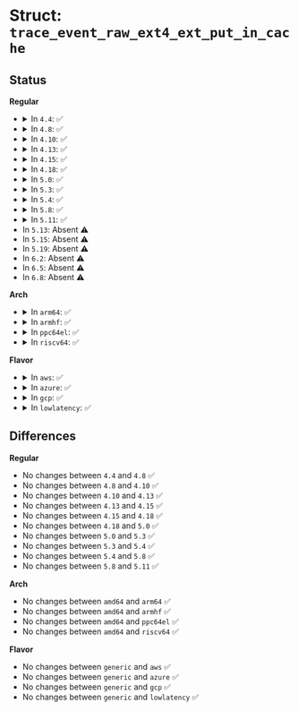 # Struct: <code>trace_event_raw_ext4_ext_put_in_cache</code>

## Status
<b>Regular</b>
<ul>
<li>
<details>
<summary>In <code>4.4</code>: ✅</summary>

```c
struct trace_event_raw_ext4_ext_put_in_cache {
    struct trace_entry ent;
    dev_t dev;
    ino_t ino;
    ext4_lblk_t lblk;
    unsigned int len;
    ext4_fsblk_t start;
    char __data[0];
};
```
</details>
</li>
<li>
<details>
<summary>In <code>4.8</code>: ✅</summary>

```c
struct trace_event_raw_ext4_ext_put_in_cache {
    struct trace_entry ent;
    dev_t dev;
    ino_t ino;
    ext4_lblk_t lblk;
    unsigned int len;
    ext4_fsblk_t start;
    char __data[0];
};
```
</details>
</li>
<li>
<details>
<summary>In <code>4.10</code>: ✅</summary>

```c
struct trace_event_raw_ext4_ext_put_in_cache {
    struct trace_entry ent;
    dev_t dev;
    ino_t ino;
    ext4_lblk_t lblk;
    unsigned int len;
    ext4_fsblk_t start;
    char __data[0];
};
```
</details>
</li>
<li>
<details>
<summary>In <code>4.13</code>: ✅</summary>

```c
struct trace_event_raw_ext4_ext_put_in_cache {
    struct trace_entry ent;
    dev_t dev;
    ino_t ino;
    ext4_lblk_t lblk;
    unsigned int len;
    ext4_fsblk_t start;
    char __data[0];
};
```
</details>
</li>
<li>
<details>
<summary>In <code>4.15</code>: ✅</summary>

```c
struct trace_event_raw_ext4_ext_put_in_cache {
    struct trace_entry ent;
    dev_t dev;
    ino_t ino;
    ext4_lblk_t lblk;
    unsigned int len;
    ext4_fsblk_t start;
    char __data[0];
};
```
</details>
</li>
<li>
<details>
<summary>In <code>4.18</code>: ✅</summary>

```c
struct trace_event_raw_ext4_ext_put_in_cache {
    struct trace_entry ent;
    dev_t dev;
    ino_t ino;
    ext4_lblk_t lblk;
    unsigned int len;
    ext4_fsblk_t start;
    char __data[0];
};
```
</details>
</li>
<li>
<details>
<summary>In <code>5.0</code>: ✅</summary>

```c
struct trace_event_raw_ext4_ext_put_in_cache {
    struct trace_entry ent;
    dev_t dev;
    ino_t ino;
    ext4_lblk_t lblk;
    unsigned int len;
    ext4_fsblk_t start;
    char __data[0];
};
```
</details>
</li>
<li>
<details>
<summary>In <code>5.3</code>: ✅</summary>

```c
struct trace_event_raw_ext4_ext_put_in_cache {
    struct trace_entry ent;
    dev_t dev;
    ino_t ino;
    ext4_lblk_t lblk;
    unsigned int len;
    ext4_fsblk_t start;
    char __data[0];
};
```
</details>
</li>
<li>
<details>
<summary>In <code>5.4</code>: ✅</summary>

```c
struct trace_event_raw_ext4_ext_put_in_cache {
    struct trace_entry ent;
    dev_t dev;
    ino_t ino;
    ext4_lblk_t lblk;
    unsigned int len;
    ext4_fsblk_t start;
    char __data[0];
};
```
</details>
</li>
<li>
<details>
<summary>In <code>5.8</code>: ✅</summary>

```c
struct trace_event_raw_ext4_ext_put_in_cache {
    struct trace_entry ent;
    dev_t dev;
    ino_t ino;
    ext4_lblk_t lblk;
    unsigned int len;
    ext4_fsblk_t start;
    char __data[0];
};
```
</details>
</li>
<li>
<details>
<summary>In <code>5.11</code>: ✅</summary>

```c
struct trace_event_raw_ext4_ext_put_in_cache {
    struct trace_entry ent;
    dev_t dev;
    ino_t ino;
    ext4_lblk_t lblk;
    unsigned int len;
    ext4_fsblk_t start;
    char __data[0];
};
```
</details>
</li>
<li>
In <code>5.13</code>: Absent ⚠️
</li>
<li>
In <code>5.15</code>: Absent ⚠️
</li>
<li>
In <code>5.19</code>: Absent ⚠️
</li>
<li>
In <code>6.2</code>: Absent ⚠️
</li>
<li>
In <code>6.5</code>: Absent ⚠️
</li>
<li>
In <code>6.8</code>: Absent ⚠️
</li>
</ul>
<b>Arch</b>
<ul>
<li>
<details>
<summary>In <code>arm64</code>: ✅</summary>

```c
struct trace_event_raw_ext4_ext_put_in_cache {
    struct trace_entry ent;
    dev_t dev;
    ino_t ino;
    ext4_lblk_t lblk;
    unsigned int len;
    ext4_fsblk_t start;
    char __data[0];
};
```
</details>
</li>
<li>
<details>
<summary>In <code>armhf</code>: ✅</summary>

```c
struct trace_event_raw_ext4_ext_put_in_cache {
    struct trace_entry ent;
    dev_t dev;
    ino_t ino;
    ext4_lblk_t lblk;
    unsigned int len;
    ext4_fsblk_t start;
    char __data[0];
};
```
</details>
</li>
<li>
<details>
<summary>In <code>ppc64el</code>: ✅</summary>

```c
struct trace_event_raw_ext4_ext_put_in_cache {
    struct trace_entry ent;
    dev_t dev;
    ino_t ino;
    ext4_lblk_t lblk;
    unsigned int len;
    ext4_fsblk_t start;
    char __data[0];
};
```
</details>
</li>
<li>
<details>
<summary>In <code>riscv64</code>: ✅</summary>

```c
struct trace_event_raw_ext4_ext_put_in_cache {
    struct trace_entry ent;
    dev_t dev;
    ino_t ino;
    ext4_lblk_t lblk;
    unsigned int len;
    ext4_fsblk_t start;
    char __data[0];
};
```
</details>
</li>
</ul>
<b>Flavor</b>
<ul>
<li>
<details>
<summary>In <code>aws</code>: ✅</summary>

```c
struct trace_event_raw_ext4_ext_put_in_cache {
    struct trace_entry ent;
    dev_t dev;
    ino_t ino;
    ext4_lblk_t lblk;
    unsigned int len;
    ext4_fsblk_t start;
    char __data[0];
};
```
</details>
</li>
<li>
<details>
<summary>In <code>azure</code>: ✅</summary>

```c
struct trace_event_raw_ext4_ext_put_in_cache {
    struct trace_entry ent;
    dev_t dev;
    ino_t ino;
    ext4_lblk_t lblk;
    unsigned int len;
    ext4_fsblk_t start;
    char __data[0];
};
```
</details>
</li>
<li>
<details>
<summary>In <code>gcp</code>: ✅</summary>

```c
struct trace_event_raw_ext4_ext_put_in_cache {
    struct trace_entry ent;
    dev_t dev;
    ino_t ino;
    ext4_lblk_t lblk;
    unsigned int len;
    ext4_fsblk_t start;
    char __data[0];
};
```
</details>
</li>
<li>
<details>
<summary>In <code>lowlatency</code>: ✅</summary>

```c
struct trace_event_raw_ext4_ext_put_in_cache {
    struct trace_entry ent;
    dev_t dev;
    ino_t ino;
    ext4_lblk_t lblk;
    unsigned int len;
    ext4_fsblk_t start;
    char __data[0];
};
```
</details>
</li>
</ul>

## Differences
<b>Regular</b>
<ul>
<li>
No changes between <code>4.4</code> and <code>4.8</code> ✅
</li>
<li>
No changes between <code>4.8</code> and <code>4.10</code> ✅
</li>
<li>
No changes between <code>4.10</code> and <code>4.13</code> ✅
</li>
<li>
No changes between <code>4.13</code> and <code>4.15</code> ✅
</li>
<li>
No changes between <code>4.15</code> and <code>4.18</code> ✅
</li>
<li>
No changes between <code>4.18</code> and <code>5.0</code> ✅
</li>
<li>
No changes between <code>5.0</code> and <code>5.3</code> ✅
</li>
<li>
No changes between <code>5.3</code> and <code>5.4</code> ✅
</li>
<li>
No changes between <code>5.4</code> and <code>5.8</code> ✅
</li>
<li>
No changes between <code>5.8</code> and <code>5.11</code> ✅
</li>
</ul>
<b>Arch</b>
<ul>
<li>
No changes between <code>amd64</code> and <code>arm64</code> ✅
</li>
<li>
No changes between <code>amd64</code> and <code>armhf</code> ✅
</li>
<li>
No changes between <code>amd64</code> and <code>ppc64el</code> ✅
</li>
<li>
No changes between <code>amd64</code> and <code>riscv64</code> ✅
</li>
</ul>
<b>Flavor</b>
<ul>
<li>
No changes between <code>generic</code> and <code>aws</code> ✅
</li>
<li>
No changes between <code>generic</code> and <code>azure</code> ✅
</li>
<li>
No changes between <code>generic</code> and <code>gcp</code> ✅
</li>
<li>
No changes between <code>generic</code> and <code>lowlatency</code> ✅
</li>
</ul>
